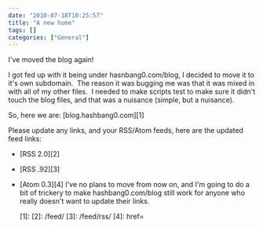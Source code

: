 ```yaml
---
date: "2010-07-18T10:25:57"
title: "A new home"
tags: []
categories: ["General"]
---
```


I've moved the blog again!

I got fed up with it being under hasnbang0.com/blog, I decided to move it to it's own subdomain.  The reason it was bugging me was that it was mixed in with all of my other files.  I needed to make scripts test to make sure it didn't touch the blog files, and that was a nuisance (simple, but a nuisance).

So, here we are: [blog.hashbang0.com][1]

Please update any links, and your RSS/Atom feeds, here are the updated feed links:

* [RSS 2.0][2]
* [RSS .92][3]
* [Atom 0.3][4]
I've no plans to move from now on, and I'm going to do a bit of trickery to make hashbang0.com/blog still work for anyone who really doesn't want to update their links.

  [1]: 
  [2]: /feed/
  [3]: /feed/rss/
  [4]: href=

